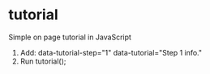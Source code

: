 tutorial
========

Simple on page tutorial in JavaScript

1) Add: data-tutorial-step="1" data-tutorial="Step 1 info."
2) Run tutorial();
